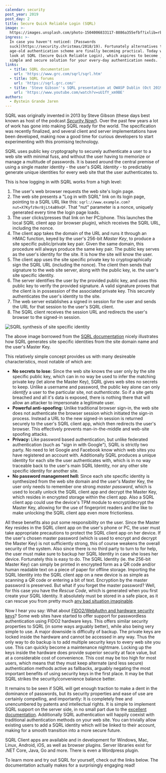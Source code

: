 ```yaml
---
calendar: security
post_year: 2019
post_day: 2
title: Secure Quick Reliable Login (SQRL)
image: >-
  https://images.unsplash.com/photo-1504006833117-8886a355efbf?ixlib=rb-1.2.1&ixid=eyJhcHBfaWQiOjEyMDd9&auto=format&fit=crop&w=3300&q=80
ingress: >-
  In case you haven't noticed: [Passwords
  suck](https://security.christmas/2018/19). Fortunately alternatives to that
  age-old authentication scheme are finally becoming practical. Today we will
  look at SQRL (Secure Quick Reliable Login), which aspires to become _the_
  simple and secure solution for your every-day authentication needs.
links:
  - title: SQRL documentation
    url: 'https://www.grc.com/sqrl/sqrl.htm'
  - title: SQRL forums
    url: 'https://sqrl.grc.com/'
  - title: 'Steve Gibson''s SQRL presentation at OWASP Dublin (Oct 2019):'
    url: 'https://www.youtube.com/watch?v=uU1fY_xm9BE'
authors:
  - Øystein Grande Jaren
---
```

SQRL was originally invented in 2013 by Steve Gibson (these days best known as host of the podcast [_Security Now!_](https://twit.tv/shows/security-now)). Over the past few years a lot of work has gone into making SQRL ready for the world. The specification was recently finalized, and several client and server implementations have been developed, making now a good time for curious developers to start experimenting with this promising technology.

SQRL uses public key cryptography to securely authenticate a user to a web site with minimal fuss, and without the user having to memorize or manage a multitude of passwords. It is based around the central premise of using a single master identity - the user's _SQRL Identity_ -  to predictably generate unique identities for every web site that the user authenticates to. 

This is how logging in with SQRL works from a high level:

1. The user's web browser requests the web site's login page.
2. The web site presents a "Log in with SQRL" link on its login page, pointing to a SQRL URL like this: `sqrl://www.example.com?nut=X7Kyfz9xr8jLt4aB9xQF`. That "nut" parameter is a nonce, uniquely generated every time the login page loads.
3. The user clicks/presses that link on her PC/phone. This launches the local SQRL client app (or browser plugin), which receives the SQRL URL, including the nonce.
4. The client app takes the domain of the URL and runs it through an HMAC function, keyed by the user's 256-bit _Master Key_, to produce a site specific public/private key pair. Given the same domain, this procedure will always produce the same key pair. The public key serves as the user's identity for the site. It is how the site will know the user.
5. The client app uses the site specific private key to cryptographically sign the SQRL URL (including the nonce). The client then sends that signature to the web site server, along with the public key, ie. the user's site specific identity.
6. The server identifies the user by the provided public key, and uses this public key to verify the provided signature. A valid signature proves that the client is in possession of the associated private key. This securely authenticates the user's identity to the site.
7. The web server establishes a signed in session for the user and sends the URL for that session to the user's SQRL client.
8. The SQRL client receives the session URL and redirects the user's browser to the signed-in session.

![SQRL synthesis of site specific identity](https://i.ibb.co/SRgGhk8/sqrl.png)

The above image borrowed from the [SQRL documentation](https://www.grc.com/sqrl/sqrl.htm) nicely illustrates how SQRL generates site specific identities from the site domain name and the user's Master Key.

This relatively simple concept provides us with many desireable characteristics, most notable of which are:

* **No secrets to lose:** Since the web site knows the user only by the site specific public key, which can in no way be used to infer the matching private key (let alone the Master Key), SQRL gives web sites no secrets to keep. Unlike a username and password, the public key alone can only _identify_ a user to the particular site, not _authenticate_. So if a site gets breached and all it's data is exposed, there is nothing there that will allow an attacker to impersonate a legitimate user.
* **Powerful anti-spoofing:** Unlike traditional browser sign-in, the web site does not authenticate the browser session which initiated the sign-in process. Instead a URL to the new signed-in session is returned securely to the user's SQRL client app, which then redirects the user's browser. This effectively prevents man-in-the-middle and web-site spoofing attacks.
* **Privacy:** Like password based authentication, but unlike federated authentication (such as "sign in with Google"), SQRL is strictly two party. No need to let Google and Facebook know which web sites you have registered an account with. Additionally SQRL produces a unique identity for each site the user authenticates with, which is in no way traceable back to the user's main SQRL Identity, nor any other site specific identity for another site.
* **No password management hell:** Since each site specific identity is synthesized from the web site domain and the user's Master Key, the user only needs to remember one strong _master password_, which is used to locally unlock the SQRL client app and decrypt the Master Key, which resides in encrypted storage within the client app. Also a SQRL client app could use the device's TPM module to encrypt/decrypt the Master Key, allowing for the use of fingerprint readers and the like to make unlocking the SQRL client app even more frictionless.

All these benefits also put some responsibility on the user. Since the Master Key resides in the SQRL client app on the user's phone or PC, the user must take appropriate precautions to protect the SQRL client app on her device. If the user's chosen master password (which is used to encrypt and decrypt the Master Key) is not sufficiently strong, this of course weakens the overall security of the system. Also since there is no third party to turn to for help, the user must make sure to backup her SQRL Identity in case she loses her device. Fortunately this is easy to do. The SQRL Identity (ie. the 256-bit Master Key) can simply be printed in encrypted form as a QR code and/or human readable text on a piece of paper for offline storage. Importing the SQRL Identity into the SQRL client app on a new device is as simple as scanning a QR code or entering a bit of text. Encryption by the master password is preserved. But what if you forget the master password? Well, for this case you have the _Rescue Code_, which is generated when you first create your SQRL Identity. It absolutely must be stored in a safe place, as it can rescue you from pretty much [any bad situation imaginable](https://sqrl.grc.com/pages/whatif/).

Now I hear you say: What about [FIDO2/WebAuthn and hardware security keys](https://paulstamatiou.com/getting-started-with-security-keys/)? Some web sites have started to offer support for passwordless authentication using FIDO2 hardware keys. This offers similar security properties to SQRL (in some ways arguably better), while also being very simple to use. A major downside is difficulty of backup. The private keys are locked inside the hardware and cannot be accessed in any way. Thus the only way to do backup is to add multiple security keys to every web site you use. This can quickly become a maintenance nightmare. Locking up the keys inside the hardware does provide superior security at face value, but at a considerable cost of convenience. This cost may be too high for most users, which means that they must keep alternate (and less secure) authentication methods active as fallbacks, arguably negating the most important benefits of using security keys in the first place. It may be that SQRL strikes the security/convenience balance better.

It remains to be seen if SQRL will get enough traction to make a dent in the dominance of passwords, but its security properties and ease of use are certainly compelling, and importantly: It is completely free and unencumbered by patents and intellectual rights. It is simple to implement SQRL support on the server side, in no small part due to the [excellent documentation](https://www.grc.com/sqrl/sqrl.htm). Additionally SQRL authentication will happily coexist with traditional authentication methods on your web site. You can trivially allow existing users to add a SQRL identity which will be linked to their account, making for a smooth transition into a more secure future.

SQRL Client apps are available and in development for Windows, Mac, Linux, Android, iOS, as well as browser plugins. Server libraries exist for .NET Core, Java, Go and more. There is even a Wordpress plugin.

To learn more and try out SQRL for yourself, check out the links below. The documentation actually makes for a surprisingly engaging read!
